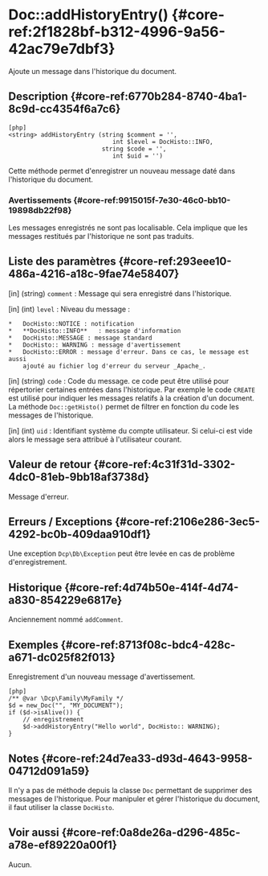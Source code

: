 # Doc::addHistoryEntry() {#core-ref:2f1828bf-b312-4996-9a56-42ac79e7dbf3}

<div class="short-description">
Ajoute un message dans l'historique du document.
</div>
<!--
<div class="applicability">
Obsolète depuis #.#.#
</div>
-->

## Description {#core-ref:6770b284-8740-4ba1-8c9d-cc4354f6a7c6}

    [php]
    <string> addHistoryEntry (string $comment = '', 
                                 int $level = DocHisto::INFO,
                              string $code = '',
                                 int $uid = '')

Cette méthode permet d'enregistrer un nouveau message daté dans l'historique du
document.

### Avertissements {#core-ref:9915015f-7e30-46c0-bb10-19898db22f98}

Les messages enregistrés ne sont pas localisable. Cela implique que les messages
restitués par l'historique ne sont pas traduits.

## Liste des paramètres {#core-ref:293eee10-486a-4216-a18c-9fae74e58407}


[in] (string) `comment`
:   Message qui sera enregistré dans l'historique.

[in] (int) `level`
:   Niveau du message :
    
    *   DocHisto::NOTICE : notification
    *   **DocHisto::INFO**   : message d'information
    *   DocHisto::MESSAGE : message standard
    *   DocHisto:: WARNING : message d'avertissement
    *   DocHisto::ERROR : message d'erreur. Dans ce cas, le message est aussi 
        ajouté au fichier log d'erreur du serveur _Apache_.

[in] (string) `code` 
:   Code du message. ce code peut être utilisé pour répertorier certaines
    entrées dans l'historique. Par exemple le code `CREATE` est utilisé pour
    indiquer les messages relatifs à la création d'un document. La méthode
    `Doc::getHisto()` permet de filtrer en fonction du code les messages de
    l'historique.

[in] (int) `uid`
:   Identifiant système du compte utilisateur. Si celui-ci est vide alors le
    message sera attribué à l'utilisateur courant.

## Valeur de retour {#core-ref:4c31f31d-3302-4dc0-81eb-9bb18af3738d}

Message d'erreur.

## Erreurs / Exceptions {#core-ref:2106e286-3ec5-4292-bc0b-409daa910df1}

Une exception `Dcp\Db\Exception` peut être levée en cas de problème
d'enregistrement.

## Historique {#core-ref:4d74b50e-414f-4d74-a830-854229e6817e}

Anciennement nommé `addComment`.

## Exemples {#core-ref:8713f08c-bdc4-428c-a671-dc025f82f013}

Enregistrement d'un nouveau message d'avertissement.

    [php]
    /** @var \Dcp\Family\MyFamily */
    $d = new_Doc("", "MY_DOCUMENT");
    if ($d->isAlive()) {
        // enregistrement
        $d->addHistoryEntry("Hello world", DocHisto:: WARNING);
    }


## Notes {#core-ref:24d7ea33-d93d-4643-9958-04712d091a59}

Il n'y a pas de méthode depuis la classe `Doc` permettant de supprimer des
messages de l'historique. Pour manipuler et gérer l'historique du document, il
faut utiliser la classe `DocHisto`.

## Voir aussi {#core-ref:0a8de26a-d296-485c-a78e-ef89220a00f1}

Aucun.
